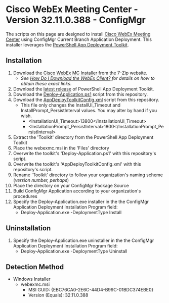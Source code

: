 # Cisco WebEx Meeting Center - Version 32.11.0.388 - ConfigMgr

The scripts on this page are designed to install [Cisco WebEx Meeting Center](https://www.webex.com/) using ConfigMgr Current Branch Application Deployment. This installer leverages the [PowerShell App Deployment Toolkit](http://psappdeploytoolkit.com/).

## Installation

1. Download the [Cisco WebEx MC Installer](https://akamaicdn.webex.com/client/WBXclient-32.11.0-388/webexmc.msi "webexmc.msi") from the 7-Zip website.
    * *See [How Do I Download the WebEx Client?](https://collaborationhelp.cisco.com/article/en-us/WBX21270) for details on how to obtain these exact links.*
1. Download the [latest release](https://github.com/PSAppDeployToolkit/PSAppDeployToolkit/releases/latest) of PowerShell App Deployment Toolkit.
1. Download the [Deploy-Application.ps1](https://github.com/aentringer/CMAppScripts/raw/master/Cisco/WebEx-Meeting-Center/Deploy-Application.ps1) script from this repository.
1. Download the [AppDeployToolkitConfig.xml](https://github.com/aentringer/CMAppScripts/raw/master/Cisco/WebEx-Meeting-Center/AppDeployToolkit/AppDeployToolkitConfig.xml) script from this repository.
    * This file only changes the InstallUI_Timeout and InstallPrompt_PersistInterval values. You may alter by hand if you wish.
      * <InstallationUI_Timeout>13800</InstallationUI_Timeout>
      * <InstallationPrompt_PersistInterval>1800</InstallationPrompt_PersistInterval>
1. Extract the 'Toolkit' directory from the PowerShell App Deployment Toolkit
1. Place the webexmc.msi in the 'Files' directory
1. Overwrite the toolkit's 'Deploy-Application.ps1' with this repository's script.
1. Overwrite the toolkit's 'AppDeployToolkitConfig.xml' with this repository's script.
1. Rename 'Toolkit' directory to follow your organization's naming scheme (*version number, perhaps*)
1. Place the directory on your ConfigMgr Package Source
1. Build ConfigMgr Application according to your organization's procedures
1. Specify the Deploy-Application.exe installer in the the ConfigMgr Application Deployment Installation Program field:
    * Deploy-Application.exe -DeploymentType Install

## Uninstallation

1. Specify the Deploy-Application.exe uninstaller in the the ConfigMgr Application Deployment Installation Program field:
    * Deploy-Application.exe -DeploymentType Uninstall

## Detection Method

* Windows Installer
  * webexmc.msi
    * MSI GUID: {EBC76CA0-2E6C-44D4-B99C-01BDC374EBE0}
    * Version (Equals): 32.11.0.388
